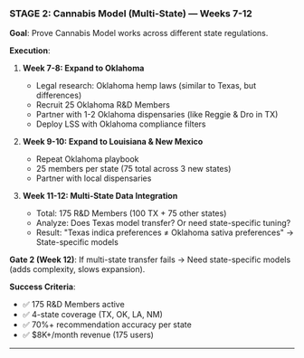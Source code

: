 ### **STAGE 2: Cannabis Model (Multi-State) — Weeks 7-12**

**Goal**: Prove Cannabis Model works across different state regulations.

**Execution**:

1. **Week 7-8: Expand to Oklahoma**
   - Legal research: Oklahoma hemp laws (similar to Texas, but differences)
   - Recruit 25 Oklahoma R&D Members
   - Partner with 1-2 Oklahoma dispensaries (like Reggie & Dro in TX)
   - Deploy LSS with Oklahoma compliance filters

2. **Week 9-10: Expand to Louisiana & New Mexico**
   - Repeat Oklahoma playbook
   - 25 members per state (75 total across 3 new states)
   - Partner with local dispensaries

3. **Week 11-12: Multi-State Data Integration**
   - Total: 175 R&D Members (100 TX + 75 other states)
   - Analyze: Does Texas model transfer? Or need state-specific tuning?
   - Result: "Texas indica preferences ≠ Oklahoma sativa preferences" → State-specific models

**Gate 2 (Week 12)**: If multi-state transfer fails → Need state-specific models (adds complexity, slows expansion).

**Success Criteria**:

- ✅ 175 R&D Members active
- ✅ 4-state coverage (TX, OK, LA, NM)
- ✅ 70%+ recommendation accuracy per state
- ✅ $8K+/month revenue (175 users)

---

